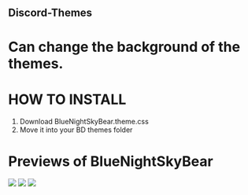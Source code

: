 ## Discord-Themes

# Can change the background of the themes.

# HOW TO INSTALL
1) Download BlueNightSkyBear.theme.css
2) Move it into your BD themes folder

# Previews of BlueNightSkyBear

<img src="https://imgur.com/xfp8w5y">

<img src="https://imgur.com/RhuBd9P">

<img src="https://imgur.com/boqaS8l">
